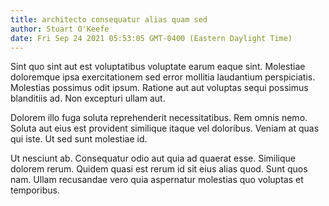 ```yaml
---
title: architecto consequatur alias quam sed
author: Stuart O'Keefe
date: Fri Sep 24 2021 05:53:05 GMT-0400 (Eastern Daylight Time)
---
```

Sint quo sint aut est voluptatibus voluptate earum eaque sint. Molestiae doloremque ipsa exercitationem sed error mollitia laudantium perspiciatis. Molestias possimus odit ipsum. Ratione aut aut voluptas sequi possimus blanditiis ad. Non excepturi ullam aut.

 Dolorem illo fuga soluta reprehenderit necessitatibus. Rem omnis nemo. Soluta aut eius est provident similique itaque vel doloribus. Veniam at quas qui iste. Ut sed sunt molestiae id.

 Ut nesciunt ab. Consequatur odio aut quia ad quaerat esse. Similique dolorem rerum. Quidem quasi est rerum id sit eius alias quod. Sunt quos nam. Ullam recusandae vero quia aspernatur molestias quo voluptas et temporibus.